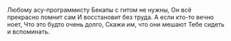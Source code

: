 Любому асу-программисту
Бекапы с гитом не нужны,
Он всё прекрасно помнит сам
И восстановит без труда.
А если кто-то вечно ноет,
Что это будто очень долго,
Скажи им, что они мешают
Тебе сидеть и вспоминать.